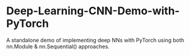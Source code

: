 # Deep-Learning-CNN-Demo-with-PyTorch
A standalone demo of implementing deep NNs with PyTorch using both nn.Module &amp; nn.Sequential() approaches.

